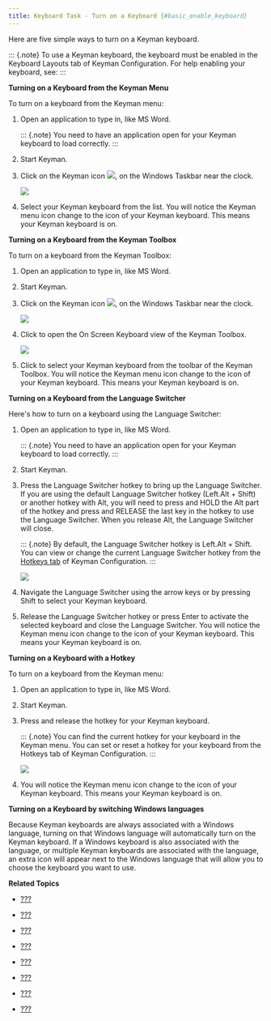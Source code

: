 ```yaml
---
title: Keyboard Task - Turn on a Keyboard {#basic_enable_keyboard}
---
```


Here are five simple ways to turn on a Keyman keyboard.

::: {.note}
To use a Keyman keyboard, the keyboard must be enabled in the Keyboard
Layouts tab of Keyman Configuration. For help enabling your keyboard,
see:
:::

**Turning on a Keyboard from the Keyman Menu**

To turn on a keyboard from the Keyman menu:

1.  Open an application to type in, like MS Word.

    ::: {.note}
    You need to have an application open for your Keyman keyboard to
    load correctly.
    :::

2.  Start Keyman.

3.  Click on the Keyman icon ![](desktop_images/icon-keyman.png), on the
    Windows Taskbar near the clock.

    ![](desktop_images/menu.png)

4.  Select your Keyman keyboard from the list. You will notice the
    Keyman menu icon change to the icon of your Keyman keyboard. This
    means your Keyman keyboard is on.

**Turning on a Keyboard from the Keyman Toolbox**

To turn on a keyboard from the Keyman Toolbox:

1.  Open an application to type in, like MS Word.

2.  Start Keyman.

3.  Click on the Keyman icon ![](desktop_images/icon-keyman.png), on the
    Windows Taskbar near the clock.

    ![](desktop_images/menu.png)

4.  Click to open the On Screen Keyboard view of the Keyman Toolbox.

    ![](desktop_images/osk-tibetan.png)

5.  Click to select your Keyman keyboard from the toolbar of the Keyman
    Toolbox. You will notice the Keyman menu icon change to the icon of
    your Keyman keyboard. This means your Keyman keyboard is on.

**Turning on a Keyboard from the Language Switcher**

Here\'s how to turn on a keyboard using the Language Switcher:

1.  Open an application to type in, like MS Word.

    ::: {.note}
    You need to have an application open for your Keyman keyboard to
    load correctly.
    :::

2.  Start Keyman.

3.  Press the Language Switcher hotkey to bring up the Language
    Switcher. If you are using the default Language Switcher hotkey
    (Left.Alt + Shift) or another hotkey with Alt, you will need to
    press and HOLD the Alt part of the hotkey and press and RELEASE the
    last key in the hotkey to use the Language Switcher. When you
    release Alt, the Language Switcher will close.

    ::: {.note}
    By default, the Language Switcher hotkey is Left.Alt + Shift. You
    can view or change the current Language Switcher hotkey from the
    [Hotkeys tab](#basic_hotkeys_tab) of Keyman Configuration.
    :::

    ![](desktop_images/languageswitcher-small.png)

4.  Navigate the Language Switcher using the arrow keys or by pressing
    Shift to select your Keyman keyboard.

5.  Release the Language Switcher hotkey or press Enter to activate the
    selected keyboard and close the Language Switcher. You will notice
    the Keyman menu icon change to the icon of your Keyman keyboard.
    This means your Keyman keyboard is on.

**Turning on a Keyboard with a Hotkey**

To turn on a keyboard from the Keyman menu:

1.  Open an application to type in, like MS Word.

2.  Start Keyman.

3.  Press and release the hotkey for your Keyman keyboard.

    ::: {.note}
    You can find the current hotkey for your keyboard in the Keyman
    menu. You can set or reset a hotkey for your keyboard from the
    Hotkeys tab
    of Keyman Configuration.
    :::

    ![](desktop_images/menu.png)

4.  You will notice the Keyman menu icon change to the icon of your
    Keyman keyboard. This means your Keyman keyboard is on.

**Turning on a Keyboard by switching Windows languages**

Because Keyman keyboards are always associated with a Windows language,
turning on that Windows language will automatically turn on the Keyman
keyboard. If a Windows keyboard is also associated with the language, or
multiple Keyman keyboards are associated with the language, an extra
icon will appear next to the Windows language that will allow you to
choose the keyboard you want to use.

**Related Topics**

-   [???](#basic_traymenu)

-   [???](#basic_toolbox)

-   [???](#basic_languageswitcher)

-   [???](#basic_hotkeys_tab)

-   [???](#basic_keyboards_tab)

-   [???](#start_download-install_keyboard)

-   [???](#basic_disable_keyboard)

-   [???](#troubleshooting_hidden)
